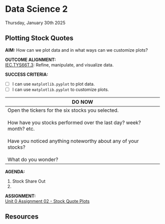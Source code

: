# Data Science 2
Thursday, January 30th 2025

## Plotting Stock Quotes

**AIM:** How can we plot data and in what ways can we customize plots?

**OUTCOME ALIGNMENT:**
<br><ins>IEC.TYS66T.3</ins>: Refine, manipulate, and visualize data.

**SUCCESS CRITERIA:**
- [ ] I can use `matplotlib.pyplot` to plot data.
- [ ] I can use `matplotlib.pyplot` to customize plots.

|DO NOW|
|---|
|Open the tickers for the six stocks you selected.<br><br>How have you stocks performed over the last day? week? month? etc.<br><br>Have you noticed anything noteworthy about any of your stocks?<br><br>What do you wonder?|

**AGENDA:**
1. Stock Share Out
2.

**ASSIGNMENT:** 
<br>[Unit 0 Assignment 02 - Stock Quote Plots](https://github.com/MrJSwotinsky/Data_Science_2_Spring_2025/blob/main/Unit_0_Introduction_to_Data_Visualization/Assignments/02_Stock_Quote_Plots.md)

## Resources
